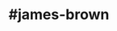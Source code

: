 ---
title: "#james-brown"
hashtag: "james-brown"
tags:
  - American
  - Dancer
  - Singer
  - Human Being
---
